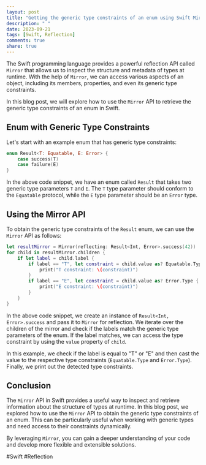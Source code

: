 ```yaml
---
layout: post
title: "Getting the generic type constraints of an enum using Swift Mirror API"
description: " "
date: 2023-09-21
tags: [Swift, Reflection]
comments: true
share: true
---
```


The Swift programming language provides a powerful reflection API called `Mirror` that allows us to inspect the structure and metadata of types at runtime. With the help of `Mirror`, we can access various aspects of an object, including its members, properties, and even its generic type constraints.

In this blog post, we will explore how to use the `Mirror` API to retrieve the generic type constraints of an enum in Swift.

## Enum with Generic Type Constraints

Let's start with an example enum that has generic type constraints:

```swift
enum Result<T: Equatable, E: Error> {
    case success(T)
    case failure(E)
}
```

In the above code snippet, we have an enum called `Result` that takes two generic type parameters `T` and `E`. The `T` type parameter should conform to the `Equatable` protocol, while the `E` type parameter should be an `Error` type.

## Using the Mirror API

To obtain the generic type constraints of the `Result` enum, we can use the `Mirror` API as follows:

```swift
let resultMirror = Mirror(reflecting: Result<Int, Error>.success(42))
for child in resultMirror.children {
    if let label = child.label {
        if label == "T", let constraint = child.value as? Equatable.Type {
            print("T constraint: \(constraint)")
        }
        if label == "E", let constraint = child.value as? Error.Type {
            print("E constraint: \(constraint)")
        }
    }
}
```

In the above code snippet, we create an instance of `Result<Int, Error>.success` and pass it to `Mirror` for reflection. We iterate over the children of the mirror and check if the labels match the generic type parameters of the enum. If the label matches, we can access the type constraint by using the `value` property of `child`.

In this example, we check if the label is equal to "T" or "E" and then cast the value to the respective type constraints (`Equatable.Type` and `Error.Type`). Finally, we print out the detected type constraints.

## Conclusion

The `Mirror` API in Swift provides a useful way to inspect and retrieve information about the structure of types at runtime. In this blog post, we explored how to use the `Mirror` API to obtain the generic type constraints of an enum. This can be particularly useful when working with generic types and need access to their constraints dynamically.

By leveraging `Mirror`, you can gain a deeper understanding of your code and develop more flexible and extensible solutions.

#Swift #Reflection